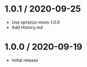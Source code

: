 1.0.1 / 2020-09-25
==================

 * Use xprezzo-mixin 1.0.0
 * Add History.md

1.0.0 / 2020-09-19
==================

 * Initial release
